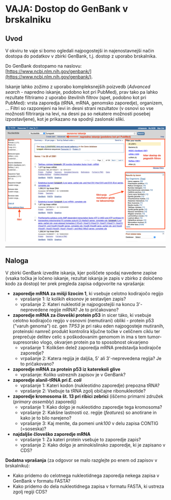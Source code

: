 # VAJA: Dostop do GenBank v brskalniku

## Uvod
V okviru te vaje si bomo ogledali najpogostejši in najenostavnejši način dostopa do podatkov v zbirki GenBank, t.j. dostop z uporabo brskalnika.

Do GenBank dostopamo na naslovu: [https://www.ncbi.nlm.nih.gov/genbank/](https://www.ncbi.nlm.nih.gov/genbank/).

Iskanje lahko zožimo z uporabo kompleksnejših poizvedb (*Advanced search* - napredno iskanje, podobno kot pri PubMed), prav tako pa lahko rezultate filtriramo z uporabo številnih filtrov (spet, podobno kot pri PubMed): vrsta zaporedja (tRNA, mRNA, genomsko zaporedje), organizem, ... Filtri so razporejeni na levi in desni strani rezultatov (v osnovi so vse možnosti filtriranja na levi, na desni pa so nekatere možnosti posebej izpostavljene), kot je prikazano na spodnji zaslonski sliki.

![GenBank iskanje in filtriranje](slike/genbank_web_primer1.png)

---
## Naloga

V zbirki GenBank izvedite iskanja, kjer poiščete spodaj navedene zapise (vsaka točka je ločeno iskanje, rezultat iskanja je zapis v zbirko z določeno kodo za dostop) ter prek pregleda zapisa odgovorite na vprašanja:
* **zaporedje mRNA za mišji lizocim 1**, ki vsebuje celotno kodirajočo regijo
  * vprašanje 1: Iz kolikih eksonov je sestavljen zapis?
  * vprašanje 2: Kateri nukleotid je najpogostejši na koncu 3'-neprevedene regije mRNA? Je to pričakovano?
* **zaporedje mRNA za človeški protein p53** in sicer táko, ki vsebuje celotno kodirajočo regijo v osnovni (nemutirani) obliki - protein p53 ("varuh genoma") oz. gen *TP53* je pri raku eden najpogosteje mutiranih, proteinski namreč produkt kontrolira ključne točke v celičnem ciklu ter preprečuje delitev celic s poškodovanim genomom in ima s tem tumor-supresorsko vlogo, okvarjen protein pa to sposobnost okvarjeno
  * vprašanje 1: Kolikšen delež zaporedja mRNA predstavlja kodirajoče zaporedje?
  * vrpašanje 2: Katera regija je daljša, 5' ali 3'-neprevedena regija? Je to pričakovano?
* **zaporedje mRNA za protein p53 iz katerekoli glive**
  * vprašanje: Koliko ustreznih zapisov je v GenBank?
* **zaporedje alanil-tRNA pri *E. coli***
  * vprašanje 1: Kateri kodon (nukleotidno zaporedje) prepozna tRNA?
  * vprašanje 2: Vsebuje ta tRNA zgolj običajne ribonukleotide?
* **zaporedje kromosoma št. 13 pri ribici zebrici** (iščemo primarni združek (*primary assembly*) zaporedij)
  * vprašanje 1: Kako dolgo je nukleotidno zaporedje tega kromosoma?
  * vprašanje 2: Kakšne lastnosti oz. regije (*features*) so anotirane in kako je to bilo narejeno?
  * vprašanje 3: Kaj menite, da pomeni *unk100* v delu zapisa CONTIG (=soseska)?
* **najdaljše človeško zaporedje mRNA**
  * vprašanje 1: Za kateri protein vsebuje to zaporedje zapis?
  * vprašanje 2: Kako dolgo je aminokislinsko zaporedje, ki je zapisano v CDS?

**Dodatna vprašanja** (za odgovor se malo razglejte po enem od zapisov v brskalniku):
* Kako pridemo do celotnega nukleotidnega zaporedja nekega zapisa v GenBank v formatu FASTA?
* Kako pridemo do dela nukleotidnega zapisa v formatu FASTA, ki ustreza zgolj regiji CDS?
